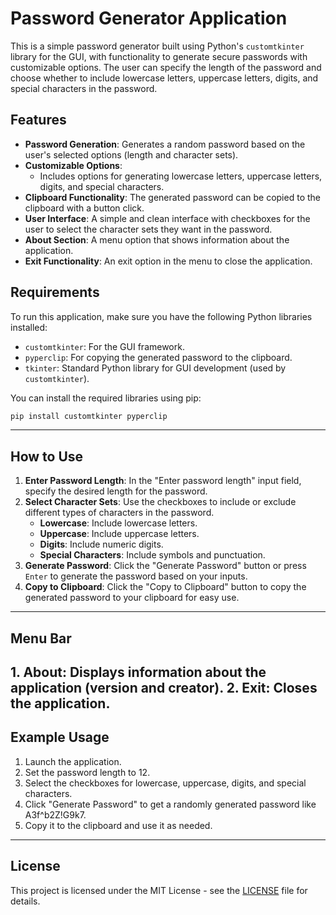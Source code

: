 # Password Generator Application

This is a simple password generator built using Python's `customtkinter` library for the GUI, with functionality to generate secure passwords with customizable options. The user can specify the length of the password and choose whether to include lowercase letters, uppercase letters, digits, and special characters in the password.

## Features

- **Password Generation**: Generates a random password based on the user's selected options (length and character sets).
- **Customizable Options**:
  - Includes options for generating lowercase letters, uppercase letters, digits, and special characters.
- **Clipboard Functionality**: The generated password can be copied to the clipboard with a button click.
- **User Interface**: A simple and clean interface with checkboxes for the user to select the character sets they want in the password.
- **About Section**: A menu option that shows information about the application.
- **Exit Functionality**: An exit option in the menu to close the application.

## Requirements

To run this application, make sure you have the following Python libraries installed:

- `customtkinter`: For the GUI framework.
- `pyperclip`: For copying the generated password to the clipboard.
- `tkinter`: Standard Python library for GUI development (used by `customtkinter`).
  
You can install the required libraries using pip:

```bash
pip install customtkinter pyperclip
```
---

## How to Use

1. **Enter Password Length**: In the "Enter password length" input field, specify the desired length for the password.  
2. **Select Character Sets**: Use the checkboxes to include or exclude different types of characters in the password.  
   - **Lowercase**: Include lowercase letters.  
   - **Uppercase**: Include uppercase letters.  
   - **Digits**: Include numeric digits.  
   - **Special Characters**: Include symbols and punctuation.  
3. **Generate Password**: Click the "Generate Password" button or press `Enter` to generate the password based on your inputs.  
4. **Copy to Clipboard**: Click the "Copy to Clipboard" button to copy the generated password to your clipboard for easy use.

   
---
## Menu Bar
**1. About: Displays information about the application (version and creator).
2. Exit: Closes the application.**
---

## Example Usage
1. Launch the application.
2. Set the password length to 12.
3. Select the checkboxes for lowercase, uppercase, digits, and special characters.
4. Click "Generate Password" to get a randomly generated password like A3f^b2Z!G9k7.
5. Copy it to the clipboard and use it as needed.
---

## License

This project is licensed under the MIT License - see the [LICENSE](https://github.com/tansique-17/Password-Generator/blob/main/LICENSE) file for details.

